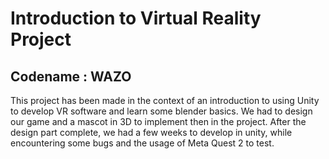 # Introduction to Virtual Reality Project
## Codename : WAZO
This project has been made in the context of an introduction to using Unity to develop VR software and learn some blender basics.
We had to design our game and a mascot in 3D to implement then in the project.
After the design part complete, we had a few weeks to develop in unity, while encountering some bugs and the usage of Meta Quest 2 to test.
